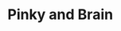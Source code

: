 # Pinky and Brain

<!-- TODO we should handle memory leaks when a signal is sent to the program (minishell) -->
<!-- TODO (write your own TODO list here) -->
<!-- TODO (write your own TODO list here) -->
<!-- TODO (write your own TODO list here) -->

<!-- program checks if there are more than one command-line argument (1 < ac), and if so, it prints an error message about the program not taking arguments (minishell does not take args) and returns 126 -->

<!-- we use a hypothetical readline function to read user input into user_input This function simulates reading a line of input from the user -->

<!-- After obtaining user_input, we intend to parse this input to extract a command (command) that the shell will execute -->
